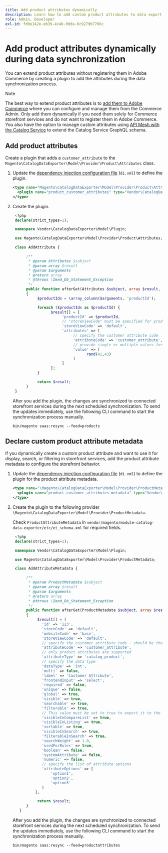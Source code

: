 ```yaml
---
title: Add product attributes dynamically
description: Learn how to add custom product attributes to data export feed dynamically during the data synchronization process.
role: Admin, Developer
exl-id: fd0e142e-eb39-4c4b-90da-6c9279b7706c
---
```

# Add product attributes dynamically during data synchronization

You can extend product attributes without registering them in Adobe Commerce by creating a plugin to add the attributes during the data synchronization process.

>[!NOTE]
>
>The best way to extend product attributes is to [add them to Adobe Commerce](extensibility-and-customizations.md#add-product-attributes-to-adobe-commerce) where you can configure and manage them from the Commerce Admin. Only add them dynamically if you need them solely for Commerce storefront services and do not want to register them in Adobe Commerce. You also have the option to manage custom attributes using [API Mesh with the Catalog Service](../catalog-service/mesh.md) to extend the Catalog Service GraphQL schema.

## Add product attributes

Create a plugin that adds a `customer_attribute` to the `Magento\CatalogDataExporter\Model\Provider\Product\Attributes` class.

1. Update the [dependency injection configuration file](https://developer.adobe.com/commerce/php/development/build/dependency-injection-file/) (`di.xml`) to define the plugin.

   ```xml
   <type name="Magento\CatalogDataExporter\Model\Provider\Product\Attributes">
     <plugin name="product_customer_attributes" type="Vendor\CatalogDataExporter\Model\Plugin\AddAttribute"/>
   </type>
   ```

1. Create the plugin.

   ```php
    <?php
    declare(strict_types=1);

    namespace Vendor\CatalogDataExporter\Model\Plugin;

    use Magento\CatalogDataExporter\Model\Provider\Product\Attributes;

    class AddAttribute {

         /**
          * @param Attributes $subject
          * @param array $result
          * @param $arguments
          * @return array
          * @throws \Zend_Db_Statement_Exception
          */
         public function afterGet(Attributes $subject, array $result, $arguments): array
         {
              $productIds = \array_column($arguments, 'productId');

              foreach ($productIds as $productId) {
                    $result[] = [
                         'productId' => $productId,
                         // "storeViewCode" must be specified for products where the customer attribute value should be set
                         'storeViewCode' => 'default',
                         'attributes' => [
                              // specify the customer attribute code
                              'attributeCode' => 'customer_attribute',
                              // provide single or multiple values for the attribute
                              'value' => [
                                    rand(41,43)
                              ]
                         ]
                    ];
              }

              return $result;
         }
    }
   ```

   After you add the plugin, the changes are synchronized to connected storefront services during the next scheduled synchronization. To send the updates immediately, use the following CLI command to start the synchronization process manually.

   ```
   bin/magento saas:resync --feed=products
   ```

## Declare custom product attribute metadata

If you dynamically create a custom product attribute and want to use it for display, search, or filtering in storefront services, add the product attribute metadata to configure the storefront behavior.

1. Update the [dependency injection configuration file](https://developer.adobe.com/commerce/php/development/build/dependency-injection-file/) (`di.xml`) to define the plugin for the product attribute metadata.

     ```xml
     <type name="\Magento\CatalogDataExporter\Model\Provider\ProductMetadata">
       <plugin name="product_customer_attributes_metadata" type="Vendor\CatalogDataExporter\Model\Plugin\AddAttributeMetadata"/>
     </type>
     ```

1. Create the plugin to the following provider `\Magento\CatalogDataExporter\Model\Provider\ProductMetadata`.

   Check `ProductAttributeMetadata` in `vendor/magento/module-catalog-data-exporter/etc/et_schema.xml` for required fields.

     ```php
      <?php
      declare(strict_types=1);

      namespace Vendor\CatalogDataExporter\Model\Plugin;

      use Magento\CatalogDataExporter\Model\Provider\ProductMetadata;

      class AddAttributeMetadata {

           /**
            * @param ProductMetadata $subject
            * @param array $result
            * @param $arguments
            * @return array
            * @throws \Zend_Db_Statement_Exception
            */
           public function afterGet(ProductMetadata $subject, array $result, $arguments): array
           {
                $result[] = [
                  'id' => '123',
                  'storeCode' => 'default',
                  'websiteCode' => 'base',
                  'storeViewCode' => 'default',
                  // specify the customer attribute code - should be the same as used in the products attributes plugin
                  'attributeCode' => 'customer_attribute',
                  // only product attributes are supported
                  'attributeType' => 'catalog_product',
                  // specify the data type
                  'dataType' => 'int',
                  'multi' => false,
                  'label' => 'Customer Attribute',
                  'frontendInput' => 'select',
                  'required' => false,
                  'unique' => false,
                  'global' => true,
                  'visible' => true,
                  'searchable' => true,
                  'filterable' => true,
                  // This value must be set to true to export it to the storefront services
                  'visibleInCompareList' => true,
                  'visibleInListing' => true,
                  'sortable' => true,
                  'visibleInSearch' => true,
                  'filterableInSearch' => true,
                  'searchWeight' => 1.0,
                  'usedForRules' => true,
                  'boolean' => false,
                  'systemAttribute' => false,
                  'numeric' => false,
                  // specify the list of attribute options
                  'attributeOptions' => [
                      'option1',
                      'option2',
                      'option3'
                  ]
               ];

                return $result;
           }
        }
     ```

     After you add the plugin, the changes are synchronized to connected storefront services during the next scheduled synchronization. To send the updates immediately, use the following CLI command to start the synchronization process manually.

     ```
     bin/magento saas:resync --feed=productattributes
     ```
